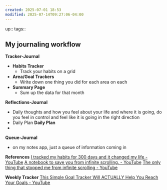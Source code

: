 ```yaml
---
created: 2025-07-01 18:53
modified: 2025-07-14T09:27:06-04:00
---
```

up::
tags::
## My journaling workflow

**Tracker-Journal**
- **Habits Tracker**
	- Track your habits on a grid 
- **Area/Goal Trackers**
	- Write down one thing you did for each area on each 
- **Summary Page**
	- Sum up the data for that month

**Reflections-Journal**
- Daily thoughts and how you feel about your life and where it is going, do you feel in control and feel like it is going in the right direction 
- Daily Plan
**Daily Plan**
- 


**Queue-Journal**
- on my notes app, just a queue of information coming in


**References**
[I tracked my habits for 300 days and it changed my life - YouTube](https://www.youtube.com/watch?v=ZV0EgdBdJ14&list=LL&index=1)
[A notebook to save you from infinite scrolling. - YouTube](https://www.youtube.com/watch?v=OmyfB513E1s&list=PLacX82b_pofztutMWary6SRslMTvYVzsi&index=1)
[The only thing that stopped me from infinite scrolling - YouTube](https://www.youtube.com/watch?v=Sr9yRqOZMYU)

**Weekly Tracker**
[This Simple Goal Tracker Will ACTUALLY Help You Reach Your Goals - YouTube](https://www.youtube.com/watch?v=JJPD9fkLcZs&t=58s)